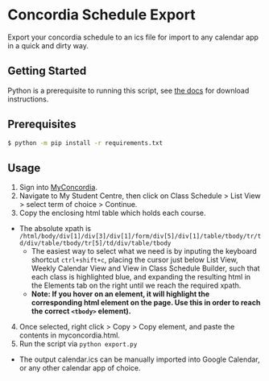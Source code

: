 # Concordia Schedule Export

Export your concordia schedule to an ics file for import to any calendar app in a quick and dirty way.

## Getting Started

Python is a prerequisite to running this script, see [the docs](https://www.python.org/downloads/) for download instructions.

## Prerequisites

```bash
$ python -m pip install -r requirements.txt
```

## Usage

1. Sign into [MyConcordia](https://my.concordia.ca/).
2. Navigate to My Student Centre, then click on Class Schedule > List View > select term of choice > Continue.
3. Copy the enclosing html table which holds each course.
  - The absolute xpath is `/html/body/div[1]/div[3]/div[1]/form/div[5]/div[1]/table/tbody/tr/td/div/table/tbody/tr[5]/td/div/table/tbody`
    - The easiest way to select what we need is by inputing the keyboard shortcut `ctrl+shift+c`, placing the cursor just below List View, Weekly Calendar View and View in Class Schedule Builder, such that each class is highlighted blue, and expanding the resulting html in the Elements tab on the right until we reach the required xpath.
    - **Note: If you hover on an element, it will highlight the corresponding html element on the page. Use this in order to reach the correct `<tbody>` element).**
4. Once selected, right click > Copy > Copy element, and paste the contents in myconcordia.html.
5. Run the script via `python export.py`
  - The output calendar.ics can be manually imported into Google Calendar, or any other calendar app of choice.
